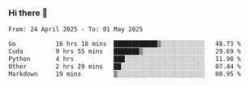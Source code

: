 ### Hi there 👋

<!--[![Top Langs](https://github-readme-stats.vercel.app/api/top-langs/?username=Shuze-Liu)](https://github.com/Shuze-Liu/github-readme-stats)-->
<!--START_SECTION:waka-->

```txt
From: 24 April 2025 - To: 01 May 2025

Go           16 hrs 18 mins  ████████████▒░░░░░░░░░░░░   48.73 %
Cuda         9 hrs 55 mins   ███████▒░░░░░░░░░░░░░░░░░   29.69 %
Python       4 hrs           ███░░░░░░░░░░░░░░░░░░░░░░   11.98 %
Other        2 hrs 29 mins   ██░░░░░░░░░░░░░░░░░░░░░░░   07.44 %
Markdown     19 mins         ▒░░░░░░░░░░░░░░░░░░░░░░░░   00.95 %
```

<!--END_SECTION:waka-->

<!--
**Shuze-Liu/Shuze-Liu** is a ✨ _special_ ✨ repository because its `README.md` (this file) appears on your GitHub profile.

Here are some ideas to get you started:

- 🔭 I’m currently working on ...
- 🌱 I’m currently learning ...
- 👯 I’m looking to collaborate on ...
- 🤔 I’m looking for help with ...
- 💬 Ask me about ...
- 📫 How to reach me: ...
- 😄 Pronouns: ...
- ⚡ Fun fact: ...
-->
